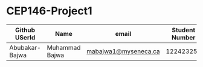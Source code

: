 # CEP146-Project1


|Github USerId | Name | email | Student Number|
|--------------|------|-------|---------------|
|Abubakar-Bajwa|Muhammad Bajwa| mabajwa1@myseneca.ca|122423254|

